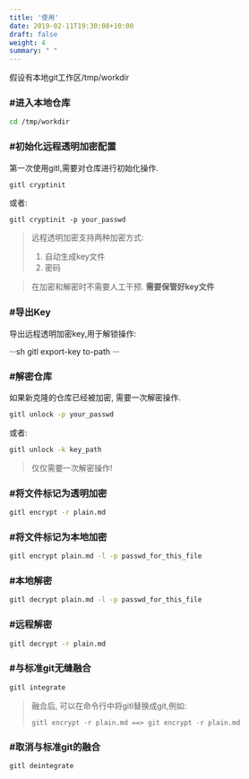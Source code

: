 ```yaml
---
title: '使用'
date: 2019-02-11T19:30:08+10:00
draft: false
weight: 4
summary: " "
---
```

 


假设有本地git工作区/tmp/workdir

### #进入本地仓库
```sh
cd /tmp/workdir
````
### #初始化远程透明加密配置

第一次使用gitl,需要对仓库进行初始化操作.

```sh
gitl cryptinit
````
或者:

```
gitl cryptinit -p your_passwd
```


>远程透明加密支持两种加密方式:
>1. 自动生成key文件
>2. 密码

>在加密和解密时不需要人工干预. **需要保管好key文件**

### #导出Key

导出远程透明加密key,用于解锁操作:  

···sh
gitl export-key to-path
···

### #解密仓库

如果新克隆的仓库已经被加密, 需要一次解密操作.

```sh
gitl unlock -p your_passwd
```
或者:
```sh
gitl unlock -k key_path
```

> 仅仅需要一次解密操作!


### #将文件标记为透明加密
```sh
gitl encrypt -r plain.md
````

### #将文件标记为本地加密
```sh
gitl encrypt plain.md -l -p passwd_for_this_file 
```

### #本地解密
```sh
gitl decrypt plain.md -l -p passwd_for_this_file
```

### #远程解密
```sh
gitl decrypt -r plain.md
```

### #与标准git无缝融合
```sh
gitl integrate
```
> 融合后, 可以在命令行中将gitl替换成git,例如:  
>  
>     gitl encrypt -r plain.md ==> git encrypt -r plain.md 

### #取消与标准git的融合
```sh
gitl deintegrate
```